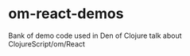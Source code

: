 om-react-demos
==============

Bank of demo code used in Den of Clojure talk about ClojureScript/om/React
